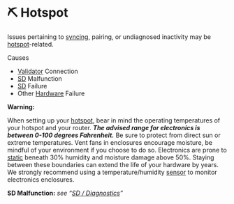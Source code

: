 # ⛏ Hotspot

Issues pertaining to [syncing](../../helium-glossary.md#sync), pairing, or undiagnosed inactivity may be [hotspot](../../helium-glossary.md#hotspot)-related.

&#x20;

Causes

* [Validator](../../helium-glossary.md#validator) Connection
* [SD](../../helium-glossary.md#sd) Malfunction&#x20;
* [SD](../../helium-glossary.md#sd) Failure
* Other [Hardware](../../helium-glossary.md#hardware) Failure

**Warning:**

When setting up your [hotspot](../../helium-glossary.md#hotspot), bear in mind the operating temperatures of your hotspot and your router. _**The advised range for electronics is between 0-100 degrees Fahrenheit.**_ Be sure to protect from direct sun or extreme temperatures. Vent fans in enclosures encourage moisture, be mindful of your environment if you choose to do so. Electronics are prone to [static](../../helium-glossary.md#static) beneath 30% humidity and moisture damage above 50%. Staying between these boundaries can extend the life of your hardware by years. We strongly recommend using a temperature/humidity [sensor](../../helium-glossary.md#sensor) to monitor electronics enclosures.

**SD Malfunction:** _see “_[_SD / Diagnostics_](sd-diagnostics/)_”_
